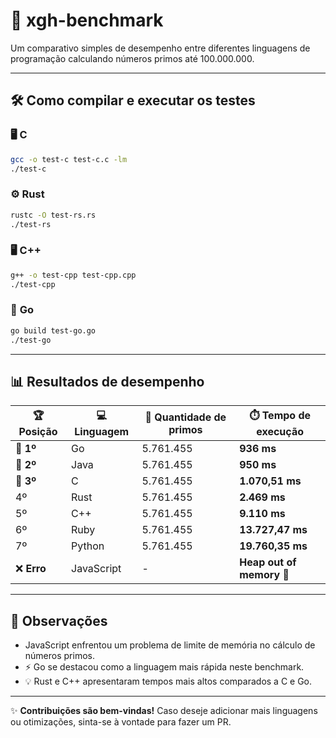 
# 🚀 xgh-benchmark

Um comparativo simples de desempenho entre diferentes linguagens de programação calculando números primos até 100.000.000.

---

## 🛠️ Como compilar e executar os testes

### 🖥️ **C**
```bash
gcc -o test-c test-c.c -lm
./test-c
```

### ⚙️ **Rust**
```bash
rustc -O test-rs.rs
./test-rs
```

### 🖥️ **C++**
```bash
g++ -o test-cpp test-cpp.cpp
./test-cpp
```

### 🌟 **Go**
```bash
go build test-go.go
./test-go
```

---

## 📊 Resultados de desempenho

| 🏆 **Posição** | 💻 **Linguagem** | 🔢 **Quantidade de primos** | ⏱️ **Tempo de execução**       |
|----------------|-----------------|-----------------------------|--------------------------------|
| 🥇 **1º**      | Go              | 5.761.455                  | **936 ms**                   |
| 🥈 **2º**      | Java            | 5.761.455                  | **950 ms**                   |
| 🥉 **3º**      | C               | 5.761.455                  | **1.070,51 ms**              |
| 4º             | Rust            | 5.761.455                  | **2.469 ms**                 |
| 5º             | C++             | 5.761.455                  | **9.110 ms**                 |
| 6º             | Ruby            | 5.761.455                  | **13.727,47 ms**             |
| 7º             | Python          | 5.761.455                  | **19.760,35 ms**             |
| ❌ **Erro**    | JavaScript      | -                          | **Heap out of memory** 🛑    |

---

## 📝 Observações
- JavaScript enfrentou um problema de limite de memória no cálculo de números primos.
- ⚡ Go se destacou como a linguagem mais rápida neste benchmark.
- 💡 Rust e C++ apresentaram tempos mais altos comparados a C e Go.

---

✨ **Contribuições são bem-vindas!** Caso deseje adicionar mais linguagens ou otimizações, sinta-se à vontade para fazer um PR.  
